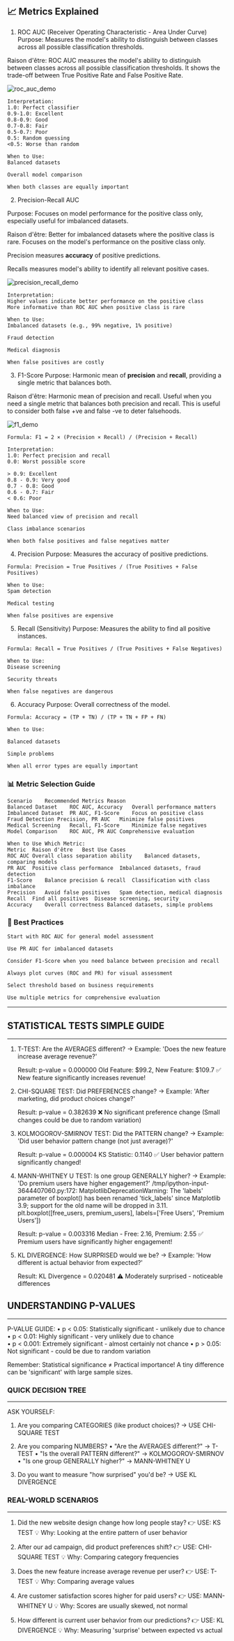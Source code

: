 ## 📈 Metrics Explained
1. ROC AUC (Receiver Operating Characteristic - Area Under Curve)
Purpose: Measures the model's ability to distinguish between classes across all possible classification thresholds.

Raison d'être: ROC AUC measures the model's ability to distinguish between classes across all possible classification thresholds. It shows the trade-off between True Positive Rate and False Positive Rate.

![roc_auc_demo](roc_auc_demo.png)

```
Interpretation:
1.0: Perfect classifier
0.9-1.0: Excellent
0.8-0.9: Good
0.7-0.8: Fair
0.5-0.7: Poor
0.5: Random guessing
<0.5: Worse than random

When to Use:
Balanced datasets

Overall model comparison

When both classes are equally important
```

2. Precision-Recall AUC

Purpose: Focuses on model performance for the positive class only, especially useful for imbalanced datasets.

Raison d'être: Better for imbalanced datasets where the positive class is rare. Focuses on the model's performance on the positive class only.

Precision measures **accuracy** of positive predictions. 

Recalls measures model's ability to identify all relevant positive cases. 

![precision_recall_demo](precision_recall_demo.png)

```
Interpretation:
Higher values indicate better performance on the positive class
More informative than ROC AUC when positive class is rare

When to Use:
Imbalanced datasets (e.g., 99% negative, 1% positive)

Fraud detection

Medical diagnosis

When false positives are costly
```

3. F1-Score
Purpose: Harmonic mean of **precision** and **recall**, providing a single metric that balances both.

Raison d'être: Harmonic mean of precision and recall. Useful when you need a single metric that balances both precision and recall. This is useful to consider both false +ve and false -ve to deter falsehoods.

![f1_demo](f1_demo.png)

```
Formula: F1 = 2 × (Precision × Recall) / (Precision + Recall)

Interpretation:
1.0: Perfect precision and recall
0.0: Worst possible score

> 0.9: Excellent
0.8 - 0.9: Very good
0.7 - 0.8: Good
0.6 - 0.7: Fair
< 0.6: Poor

When to Use:
Need balanced view of precision and recall

Class imbalance scenarios

When both false positives and false negatives matter
```

4. Precision
Purpose: Measures the accuracy of positive predictions.

```
Formula: Precision = True Positives / (True Positives + False Positives)

When to Use:
Spam detection

Medical testing

When false positives are expensive
```

5. Recall (Sensitivity)
Purpose: Measures the ability to find all positive instances.

```
Formula: Recall = True Positives / (True Positives + False Negatives)

When to Use:
Disease screening

Security threats

When false negatives are dangerous
```

6. Accuracy
Purpose: Overall correctness of the model.

```
Formula: Accuracy = (TP + TN) / (TP + TN + FP + FN)

When to Use:

Balanced datasets

Simple problems

When all error types are equally important
```


### 📊 Metric Selection Guide
```
Scenario	Recommended Metrics	Reason
Balanced Dataset	ROC AUC, Accuracy	Overall performance matters
Imbalanced Dataset	PR AUC, F1-Score	Focus on positive class
Fraud Detection	Precision, PR AUC	Minimize false positives
Medical Screening	Recall, F1-Score	Minimize false negatives
Model Comparison	ROC AUC, PR AUC	Comprehensive evaluation
```

```
When to Use Which Metric:
Metric	Raison d'être	Best Use Cases
ROC AUC	Overall class separation ability	Balanced datasets, comparing models
PR AUC	Positive class performance	Imbalanced datasets, fraud detection
F1-Score	Balance precision & recall	Classification with class imbalance
Precision	Avoid false positives	Spam detection, medical diagnosis
Recall	Find all positives	Disease screening, security
Accuracy	Overall correctness	Balanced datasets, simple problems
```

### 🎯 Best Practices
```
Start with ROC AUC for general model assessment

Use PR AUC for imbalanced datasets

Consider F1-Score when you need balance between precision and recall

Always plot curves (ROC and PR) for visual assessment

Select threshold based on business requirements

Use multiple metrics for comprehensive evaluation
```

---

## STATISTICAL TESTS SIMPLE GUIDE
---

1. T-TEST: Are the AVERAGES different?
   → Example: 'Does the new feature increase average revenue?'

   Result: p-value = 0.000000
   Old Feature: $99.2, New Feature: $109.7
   ✅ New feature significantly increases revenue!

2. CHI-SQUARE TEST: Did PREFERENCES change?
   → Example: 'After marketing, did product choices change?'

   Result: p-value = 0.382639
   ❌ No significant preference change
   (Small changes could be due to random variation)

3. KOLMOGOROV-SMIRNOV TEST: Did the PATTERN change?
   → Example: 'Did user behavior pattern change (not just average)?'

   Result: p-value = 0.000004
   KS Statistic: 0.1140
   ✅ User behavior pattern significantly changed!

4. MANN-WHITNEY U TEST: Is one group GENERALLY higher?
   → Example: 'Do premium users have higher engagement?'
/tmp/ipython-input-3644407060.py:172: MatplotlibDeprecationWarning: The 'labels' parameter of boxplot() has been renamed 'tick_labels' since Matplotlib 3.9; support for the old name will be dropped in 3.11.
  plt.boxplot([free_users, premium_users], labels=['Free Users', 'Premium Users'])

   Result: p-value = 0.003316
   Median - Free: 2.16, Premium: 2.55
   ✅ Premium users have significantly higher engagement!

5. KL DIVERGENCE: How SURPRISED would we be?
   → Example: 'How different is actual behavior from expected?'

   Result: KL Divergence = 0.020481
   ⚠️  Moderately surprised - noticeable differences

## UNDERSTANDING P-VALUES
--- 

P-VALUE GUIDE:
• p < 0.05: Statistically significant - unlikely due to chance
• p < 0.01: Highly significant - very unlikely due to chance  
• p < 0.001: Extremely significant - almost certainly not chance
• p > 0.05: Not significant - could be due to random variation

Remember: Statistical significance ≠ Practical importance!
A tiny difference can be 'significant' with large sample sizes.


### QUICK DECISION TREE
---

ASK YOURSELF:

1. Are you comparing CATEGORIES (like product choices)?
   → USE CHI-SQUARE TEST

2. Are you comparing NUMBERS?
   • "Are the AVERAGES different?" → T-TEST
   • "Is the overall PATTERN different?" → KOLMOGOROV-SMIRNOV  
   • "Is one group GENERALLY higher?" → MANN-WHITNEY U

3. Do you want to measure "how surprised" you'd be?
   → USE KL DIVERGENCE


### REAL-WORLD SCENARIOS
---

1. Did the new website design change how long people stay?
   👉 USE: KS TEST
   💡 Why: Looking at the entire pattern of user behavior

2. After our ad campaign, did product preferences shift?
   👉 USE: CHI-SQUARE TEST
   💡 Why: Comparing category frequencies

3. Does the new feature increase average revenue per user?
   👉 USE: T-TEST
   💡 Why: Comparing average values

4. Are customer satisfaction scores higher for paid users?
   👉 USE: MANN-WHITNEY U
   💡 Why: Scores are usually skewed, not normal

5. How different is current user behavior from our predictions?
   👉 USE: KL DIVERGENCE
   💡 Why: Measuring 'surprise' between expected vs actual

